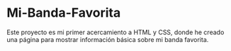 # Mi-Banda-Favorita
Este proyecto es mi primer acercamiento a HTML y CSS, donde he creado una página para mostrar información básica sobre mi banda favorita.
